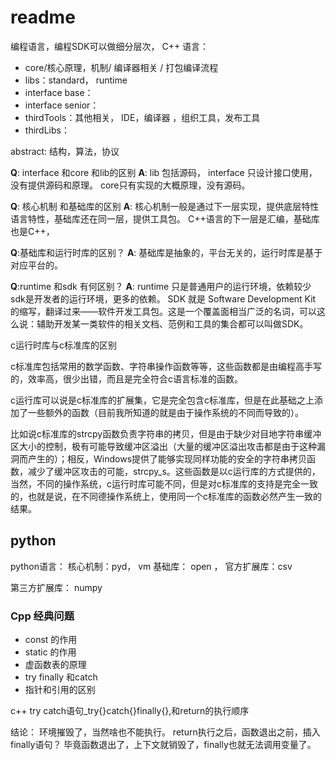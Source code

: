 # readme

编程语言，编程SDK可以做细分层次，
C++ 语言：
* core/核心原理，机制/ 编译器相关 / 打包编译流程
* libs：standard， runtime 
* interface base： 
* interface senior：
* thirdTools：其他相关， IDE，编译器 ，组织工具，发布工具
* thirdLibs：

abstract:  结构，算法，协议

**Q**: interface 和core 和lib的区别
**A**: lib 包括源码，
interface 只设计接口使用，没有提供源码和原理。
core只有实现的大概原理，没有源码。


**Q**: 核心机制 和基础库的区别
**A**: 核心机制一般是通过下一层实现，提供底层特性语言特性，基础库还在同一层，提供工具包。
C++语言的下一层是汇编，基础库也是C++，

**Q**:基础库和运行时库的区别？
**A**: 基础库是抽象的，平台无关的，运行时库是基于对应平台的。

**Q**:runtime 和sdk 有何区别？
**A**: runtime 只是普通用户的运行环境，依赖较少
sdk是开发者的运行环境，更多的依赖。
SDK 就是 Software Development Kit 的缩写，翻译过来——软件开发工具包。这是一个覆盖面相当广泛的名词，可以这么说：辅助开发某一类软件的相关文档、范例和工具的集合都可以叫做SDK。

c运行时库与c标准库的区别

c标准库包括常用的数学函数、字符串操作函数等等，这些函数都是由编程高手写的，效率高，很少出错，而且是完全符合c语言标准的函数。

c运行库可以说是c标准库的扩展集，它是完全包含c标准库，但是在此基础之上添加了一些额外的函数（目前我所知道的就是由于操作系统的不同而导致的）。

比如说c标准库的strcpy函数负责字符串的拷贝，但是由于缺少对目地字符串缓冲区大小的控制，极有可能导致缓冲区溢出（大量的缓冲区溢出攻击都是由于这种漏洞而产生的）；相反，Windows提供了能够实现同样功能的安全的字符串拷贝函数，减少了缓冲区攻击的可能，strcpy_s。这些函数是以c运行库的方式提供的，当然，不同的操作系统，c运行时库可能不同，但是对c标准库的支持是完全一致的，也就是说，在不同德操作系统上，使用同一个c标准库的函数必然产生一致的结果。

## python

python语言：
核心机制：pyd， vm
基础库： open ，
官方扩展库：csv

第三方扩展库： numpy

### Cpp 经典问题
- const 的作用
- static 的作用
- 虚函数表的原理
- try finally 和catch
- 指针和引用的区别


c++ try catch语句_try{}catch{}finally{},和return的执行顺序

结论： 环境摧毁了，当然啥也不能执行。
return执行之后，函数退出之前，插入finally语句？
毕竟函数退出了，上下文就销毁了，finally也就无法调用变量了。

